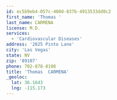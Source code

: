 ```yaml
---
id: ec5b9eb4-057c-400d-837b-4913533dd0c2
first_name: 'Thomas '
last_name: CARMENA
license: M.D.
services:
  - 'Cardiovascular Diseases'
address: '2825 Pinto Lane'
city: 'Las Vegas'
state: NV
zip: '89107'
phone: 702-878-8108
title: 'Thomas  CARMENA'
_geoloc:
  lat: 36.1643
  lng: -115.173
---
```


